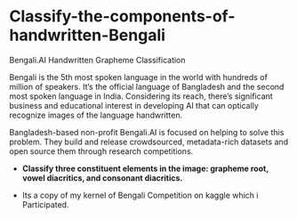 # Classify-the-components-of-handwritten-Bengali

Bengali.AI Handwritten Grapheme Classification

Bengali is the 5th most spoken language in the world with hundreds of million of speakers. It’s the official language of Bangladesh and the second most spoken language in India. Considering its reach, there’s significant business and educational interest in developing AI that can optically recognize images of the language handwritten.

Bangladesh-based non-profit Bengali.AI is focused on helping to solve this problem. They build and release crowdsourced, metadata-rich datasets and open source them through research competitions.

* **Classify three constituent elements in the image: grapheme root, vowel diacritics, and consonant diacritics.**

* Its a copy of my kernel of Bengali Competition on kaggle which i Participated.
